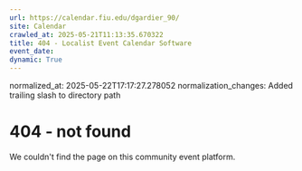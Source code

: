 ```yaml
---
url: https://calendar.fiu.edu/dgardier_90/
site: Calendar
crawled_at: 2025-05-21T11:13:35.670322
title: 404 - Localist Event Calendar Software
event_date: 
dynamic: True
---
```

normalized_at: 2025-05-22T17:17:27.278052
normalization_changes: Added trailing slash to directory path

# 404 - not found
We couldn't find the page on this community event platform.
